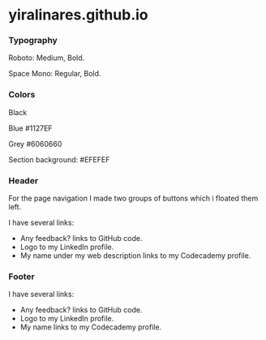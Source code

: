 # yiralinares.github.io
### Typography

Roboto: Medium, Bold.

Space Mono: Regular, Bold.

### Colors

Black

Blue #1127EF

Grey #6060660

Section background: #EFEFEF

### Header

For the page navigation I made two groups of buttons which i floated them left. 

I have several links:

- Any feedback? links to GitHub code.
- Logo to my LinkedIn profile.
- My name under my web description links to my Codecademy profile.

### Footer

I have several links:

- Any feedback? links to GitHub code.
- Logo to my LinkedIn profile.
- My name links to my Codecademy profile.
